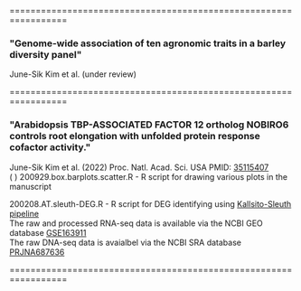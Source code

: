 =================================================================  
### "Genome-wide association of ten agronomic traits in a barley diversity panel"  
June-Sik Kim et al. (under review)  
  
  

=================================================================  
### "Arabidopsis TBP-ASSOCIATED FACTOR 12 ortholog NOBIRO6 controls root elongation with unfolded protein response cofactor activity."
June-Sik Kim et al. (2022) Proc. Natl. Acad. Sci. USA  PMID: [35115407](https://pubmed.ncbi.nlm.nih.gov/35115407/)  
( )
200929.box.barplots.scatter.R - R script for drawing various plots in the manuscript  

200208.AT.sleuth-DEG.R        - R script for DEG identifying using [Kallsito-Sleuth pipeline](https://www.nature.com/articles/nmeth.4324)  
The raw and processed RNA-seq data is available via the NCBI GEO database [GSE163911](https://www.ncbi.nlm.nih.gov/geo/query/acc.cgi?acc=GSE163911)  
The raw DNA-seq data is avaialbel via the NCBI SRA database [PRJNA687636](https://www.ncbi.nlm.nih.gov/bioproject/PRJNA687636)  

=================================================================


